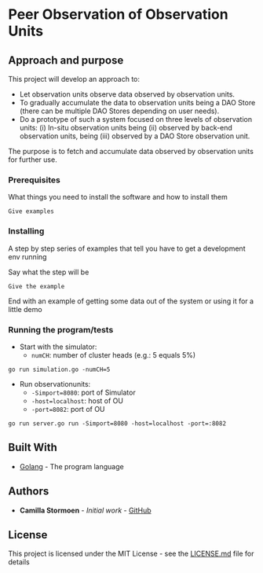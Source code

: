 # Peer Observation of Observation Units

## Approach and purpose

This project will develop an approach to:
* Let observation units observe data observed by observation units. 
* To gradually accumulate the data to observation units being a DAO Store (there can be multiple DAO Stores depending on user needs).
* Do a prototype of such a system focused on three levels of observation units: (i) In-situ observation units being (ii) observed by back-end observation units, being (iii) observed by a DAO Store observation unit.

The purpose is to fetch and accumulate data observed by observation units for further use.

### Prerequisites

What things you need to install the software and how to install them

```
Give examples
```

### Installing

A step by step series of examples that tell you have to get a development env running

Say what the step will be

```
Give the example
```


End with an example of getting some data out of the system or using it for a little demo

### Running the program/tests

- Start with the simulator:
    - `numCH`: number of cluster heads (e.g.: 5 equals 5%)

```
go run simulation.go -numCH=5

```

- Run observationunits:
    - `-Simport=8080`: port of Simulator
    - `-host=localhost`: host of OU
    - `-port=8082`: port of OU

```
go run server.go run -Simport=8080 -host=localhost -port=:8082

```

## Built With

* [Golang](https://golang.org/) - The program language


## Authors

* **Camilla Stormoen** - *Initial work* - [GitHub](https://github.com/camillavilla1)

## License

This project is licensed under the MIT License - see the [LICENSE.md](LICENSE.md) file for details



